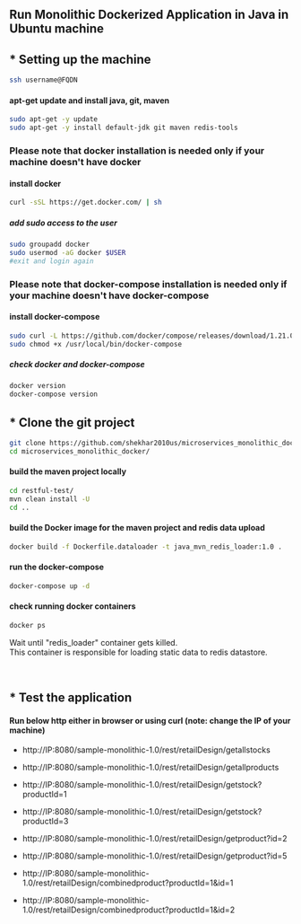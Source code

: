 ## Run Monolithic Dockerized Application in Java in Ubuntu machine

## * Setting up the machine

```bash
ssh username@FQDN
```

#### apt-get update and install java, git, maven
```bash
sudo apt-get -y update
sudo apt-get -y install default-jdk git maven redis-tools
```

### Please note that docker installation is needed only if your machine doesn't have docker
#### install docker

```bash
curl -sSL https://get.docker.com/ | sh
```

##### add sudo access to the user

```bash
sudo groupadd docker
sudo usermod -aG docker $USER
#exit and login again
```

### Please note that docker-compose installation is needed only if your machine doesn't have docker-compose
#### install docker-compose

```bash
sudo curl -L https://github.com/docker/compose/releases/download/1.21.0/docker-compose-`uname -s`-`uname -m` -o /usr/local/bin/docker-compose
sudo chmod +x /usr/local/bin/docker-compose
```

##### check docker and docker-compose
```bash
docker version
docker-compose version
```

## * Clone the git project

```bash
git clone https://github.com/shekhar2010us/microservices_monolithic_docker.git
cd microservices_monolithic_docker/
```

#### build the maven project locally

```bash
cd restful-test/
mvn clean install -U
cd ..
```

#### build the Docker image for the maven project and redis data upload

```bash
docker build -f Dockerfile.dataloader -t java_mvn_redis_loader:1.0 .
```

#### run the docker-compose
```bash
docker-compose up -d
```

#### check running docker containers
```bash
docker ps
```

Wait until "redis_loader" container gets killed. <br>
This container is responsible for loading static data to redis datastore.

<br>

## * Test the application

#### Run below http either in browser or using curl (note: change the IP of your machine)
* http://IP:8080/sample-monolithic-1.0/rest/retailDesign/getallstocks
* http://IP:8080/sample-monolithic-1.0/rest/retailDesign/getallproducts
* http://IP:8080/sample-monolithic-1.0/rest/retailDesign/getstock?productId=1
* http://IP:8080/sample-monolithic-1.0/rest/retailDesign/getstock?productId=3
* http://IP:8080/sample-monolithic-1.0/rest/retailDesign/getproduct?id=2
* http://IP:8080/sample-monolithic-1.0/rest/retailDesign/getproduct?id=5

* http://IP:8080/sample-monolithic-1.0/rest/retailDesign/combinedproduct?productId=1&id=1
* http://IP:8080/sample-monolithic-1.0/rest/retailDesign/combinedproduct?productId=1&id=2

